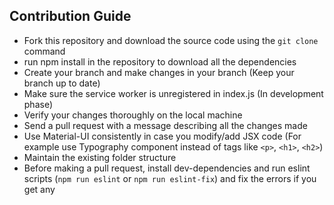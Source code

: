 ## Contribution Guide

- Fork this repository and download the source code using the `git clone` command
- run npm install in the repository to download all the dependencies
- Create your branch and make changes in your branch (Keep your branch up to date)
- Make sure the service worker is unregistered in index.js (In development phase)
- Verify your changes thoroughly on the local machine
- Send a pull request with a message describing all the changes made
- Use Material-UI consistently in case you modify/add JSX code (For example use Typography component instead of tags like `<p>`, `<h1>`, `<h2>`)
- Maintain the existing folder structure
- Before making a pull request, install dev-dependencies and run eslint scripts (`npm run eslint` or `npm run eslint-fix`) and fix the errors if you get any
